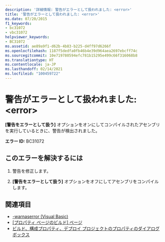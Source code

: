 ```yaml
---
description: '詳細情報: 警告がエラーとして扱われました: <error>'
title: '警告がエラーとして扱われました: <error>'
ms.date: 07/20/2015
f1_keywords:
- bc31072
- vbc31072
helpviewer_keywords:
- BC31072
ms.assetid: ae89a9f1-d62b-4b83-b225-d4ff97d6266f
ms.openlocfilehash: 1187f5dedfa0fb46b4e39d964aea2697ebcff74c
ms.sourcegitcommit: 10e719780594efc781b15295e499c66f316068b8
ms.translationtype: HT
ms.contentlocale: ja-JP
ms.lasthandoff: 02/14/2021
ms.locfileid: "100459722"
---
```

# <a name="warning-treated-as-error-error"></a>警告がエラーとして扱われました: \<error>

**[警告をエラーとして扱う]** オプションをオンにしてコンパイルされたアセンブリを実行しているときに、警告が検出されました。  
  
 **エラー ID:** BC31072  
  
## <a name="to-correct-this-error"></a>このエラーを解決するには  
  
1. 警告を修正します。  
  
2. **[警告をエラーとして扱う]** オプションをオフにしてアセンブリをコンパイルします。  
  
## <a name="see-also"></a>関連項目

- [-warnaserror (Visual Basic)](../reference/command-line-compiler/warnaserror.md)
- [[プロパティ ページのビルド] ページ](/previous-versions/visualstudio/visual-studio-2010/zxbs6ywz(v=vs.100))
- [ビルド、構成プロパティ、デプロイ プロジェクトのプロパティのダイアログ ボックス](/previous-versions/visualstudio/visual-studio-2010/1befw7hy(v=vs.100))
